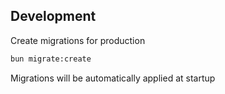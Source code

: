 ## Development

Create migrations for production
```bash
bun migrate:create
```

Migrations will be automatically applied at startup
